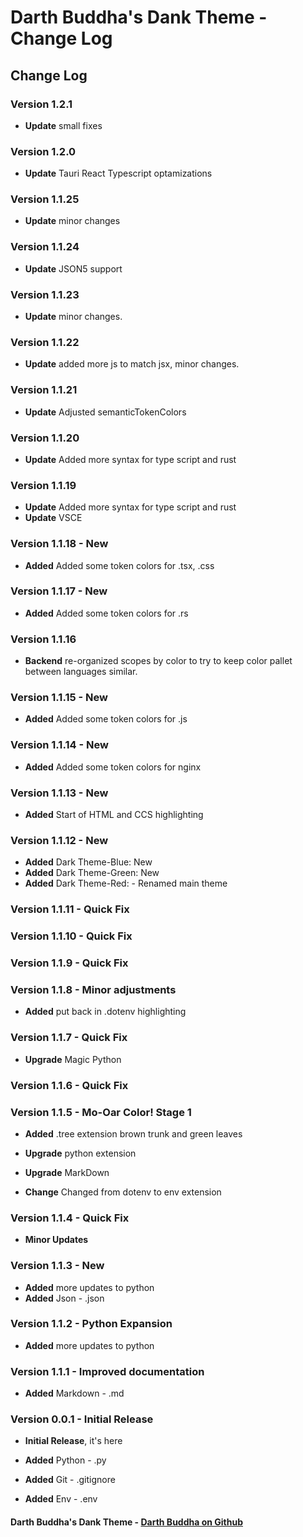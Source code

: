 # Darth Buddha's Dank Theme - Change Log

## Change Log

### **Version 1.2.1**

- **Update** small fixes

### **Version 1.2.0**

- **Update** Tauri React Typescript optamizations

### **Version 1.1.25**

- **Update** minor changes

### **Version 1.1.24**

- **Update** JSON5 support

### **Version 1.1.23**

- **Update** minor changes.

### **Version 1.1.22**

- **Update** added more js to match jsx, minor changes.

### **Version 1.1.21**

- **Update** Adjusted semanticTokenColors

### **Version 1.1.20**

- **Update** Added more syntax for type script and rust

### **Version 1.1.19**

- **Update** Added more syntax for type script and rust
- **Update** VSCE

### **Version 1.1.18** - **New**

- **Added** Added some token colors for .tsx, .css

### **Version 1.1.17** - **New**

- **Added** Added some token colors for .rs

### **Version 1.1.16**

- **Backend** re-organized scopes by color to try to keep color pallet between languages similar.

### **Version 1.1.15** - **New**

- **Added** Added some token colors for .js

### **Version 1.1.14** - **New**

- **Added** Added some token colors for nginx

### **Version 1.1.13** - **New**

- **Added** Start of HTML and CCS highlighting

### **Version 1.1.12** - **New**

- **Added** Dark Theme-Blue: New
- **Added** Dark Theme-Green: New
- **Added** Dark Theme-Red: - Renamed main theme

### **Version 1.1.11** - **Quick Fix**

### **Version 1.1.10** - **Quick Fix**

### **Version 1.1.9** - **Quick Fix**

### **Version 1.1.8** - **Minor adjustments**

- **Added** put back in .dotenv highlighting

### **Version 1.1.7** - **Quick Fix**

- **Upgrade** Magic Python

### **Version 1.1.6** - **Quick Fix**

### **Version 1.1.5** - **Mo-Oar Color! Stage 1**

- **Added** .tree extension brown trunk and green leaves

- **Upgrade** python extension
- **Upgrade** MarkDown

- **Change** Changed from dotenv to env extension

### **Version 1.1.4** - **Quick Fix**

- **Minor Updates**

### **Version 1.1.3** - **New**

- **Added** more updates to python
- **Added** Json - .json

### **Version 1.1.2** - **Python Expansion**

- **Added** more updates to python

### **Version 1.1.1** - **Improved documentation**

- **Added** Markdown - .md

### **Version 0.0.1** - **Initial Release**

- **Initial Release**, it's here

- **Added** Python - .py
- **Added** Git - .gitignore
- **Added** Env - .env

#### Darth Buddha's Dank Theme - [Darth Buddha on Github](https://github.com/DarthBuddha)
